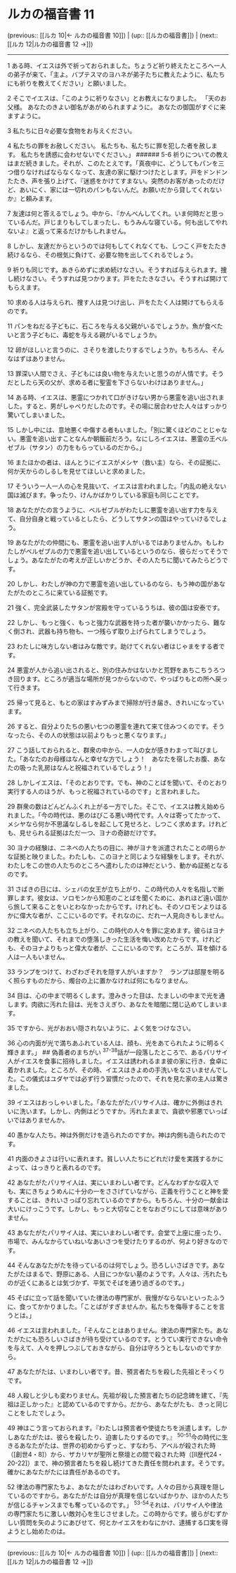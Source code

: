 # ルカの福音書 11

(previous:: [[ルカ 10|← ルカの福音書 10]]) | (up:: [[ルカの福音書]]) | (next:: [[ルカ 12|ルカの福音書 12 →]])

***


1 ある時、イエスは外で祈っておられました。ちょうど祈り終えたところへ一人の弟子が来て、「主よ。バプテスマのヨハネが弟子たちに教えたように、私たちにも祈りを教えてください」と願いました。 

2 そこでイエスは、「このように祈りなさい」とお教えになりました。 「天のお父様。 あなたのきよい御名があがめられますように。 あなたの御国がすぐに来ますように。 

3 私たちに日々必要な食物をお与えください。 

4 私たちの罪をお赦しください。 私たちも、私たちに罪を犯した者を赦します。 私たちを誘惑に会わせないでください。」 ###### 5-6 祈りについての教えはまだ続きました。それが、このたとえです。「真夜中に、どうしてもパンを三つ借りなければならなくなって、友達の家に駆けつけたとします。戸をドンドンたたき、声を張り上げて、『迷惑をかけてすまない。突然のお客があったのだけど、あいにく、家には一切れのパンもないんだ。お願いだから貸してくれないか』と頼みます。 

7 友達は何と答えるでしょう。中から、『かんべんしてくれ。いま何時だと思っているんだ。戸じまりもしてしまったし、もうみんな寝ている。何も出してやれないよ』と返って来るだけかもしれません。 

8 しかし、友達だからというのでは何もしてくれなくても、しつこく戸をたたき続けるなら、その根気に負けて、必要な物を出してくれるでしょう。 

9 祈りも同じです。あきらめずに求め続けなさい。そうすれば与えられます。捜し続けなさい。そうすれば見つかります。戸をたたきなさい。そうすれば開けてもらえます。 

10 求める人は与えられ、捜す人は見つけ出し、戸をたたく人は開けてもらえるのです。 

11 パンをねだる子どもに、石ころを与える父親がいるでしょうか。魚が食べたいと言う子どもに、毒蛇を与える親がいるでしょうか。 

12 卵がほしいと言うのに、さそりを渡したりするでしょうか。もちろん、そんなはずはありません。 

13 罪深い人間でさえ、子どもには良い物を与えたいと思うのが人情です。そうだとしたら天の父が、求める者に聖霊を下さらないわけはありません。」 

14 ある時、イエスは、悪霊につかれて口がきけない男から悪霊を追い出されました。すると、男がしゃべりだしたのです。その場に居合わせた人々はすっかり驚いてしまいました。 

15 しかし中には、意地悪く中傷する者もいました。「別に驚くほどのことじゃない。悪霊を追い出すことなんか朝飯前だろう。なにしろイエスは、悪霊の王ベルゼブル（サタン）の力をもらっているのだから。」 

16 またほかの者は、ほんとうにイエスがメシヤ（救い主）なら、その証拠に、何か天からのしるしを見せてほしいと求めました。 

17 そういう一人一人の心を見抜いて、イエスは言われました。「内乱の絶えない国は滅びます。争ったり、けんかばかりしている家庭も同じことです。 

18 あなたがたの言うように、ベルゼブルがわたしに悪霊を追い出す力を与えて、自分自身と戦っているとしたら、どうしてサタンの国はやっていけるでしょう。 

19 あなたがたの仲間にも、悪霊を追い出す人がいるではありませんか。もしわたしがベルゼブルの力で悪霊を追い出しているというのなら、彼らだってそうでしょう。あなたがたの考えが正しいかどうか、その人たちに聞いてみたらどうです。 

20 しかし、わたしが神の力で悪霊を追い出しているのなら、もう神の国があなたがたのところに来ている証拠です。 

21 強く、完全武装したサタンが宮殿を守っているうちは、彼の国は安泰です。 

22 しかし、もっと強く、もっと強力な武器を持った者が襲いかかったら、難なく倒され、武器も持ち物も、一つ残らず取り上げられてしまうでしょう。 

23 わたしに味方しない者はみな敵です。助けてくれない者はじゃまをする者です。 

24 悪霊が人から追い出されると、別の住みかはないかと荒野をあちこちうろつき回ります。ところが適当な場所が見つからないので、やっぱりもとの所へ戻って行きます。 

25 帰って見ると、もとの家はすみずみまで掃除が行き届き、きれいになっています。 

26 すると、自分よりたちの悪い七つの悪霊を連れて来て住みつくのです。そうなったら、その人の状態は以前よりもっと悪くなります。」 

27 こう話しておられると、群衆の中から、一人の女が感きわまって叫びました。「あなたのお母様はなんと幸せな方でしょう！　あなたを宿したお腹、あなたの吸った乳房はなんと祝福されているでしょう！」 

28 しかしイエスは、「そのとおりです。でも、神のことばを聞いて、そのとおり実行する人のほうが、もっと祝福されているのです」と言われました。 

29 群衆の数はどんどんふくれ上がる一方でした。そこで、イエスは教え始められました。「今の時代は、悪のはびこる悪い時代です。人々は寄ってたかって、メシヤなら何か不思議なしるしを起こして見せろと、しつこく求めます。けれども、見せられる証拠はただ一つ、ヨナの奇跡だけです。 

30 ヨナの経験は、ニネベの人たちの目に、神がヨナを派遣されたことの明らかな証拠と映りました。わたしも、このヨナと同じような経験をします。それが、わたしをこの世の人たちのところへ遣わしたのは神だという、動かぬ証拠となるのです。 

31 さばきの日には、シェバの女王が立ち上がり、この時代の人々を名指しで断罪します。彼女は、ソロモンから知恵のことばを聞くために、あれほど遠い国から旅して来ることをいとわなかったからです。けれども、そのソロモンよりはるかに偉大な者が、ここにいるのです。それなのに、だれ一人見向きもしません。 

32 ニネベの人たちも立ち上がり、この時代の人々を罪に定めます。彼らはヨナの教えを聞いて、それまでの堕落しきった生活を悔い改めたからです。けれども、そのヨナよりもっと偉大な者が、ここにいるのです。ところが、耳を傾ける人は一人もいません。 

33 ランプをつけて、わざわざそれを隠す人がいますか？　ランプは部屋を明るく照らすものだから、燭台の上に置かなければ何にもなりません。 

34 目は、心の中まで明るくします。澄みきった目は、たましいの中まで光を通します。肉欲に汚れた目は、光をさえぎり、あなたを暗闇に閉じ込めてしまいます。 

35 ですから、光がおおい隠されないように、よく気をつけなさい。 

36 心の内面が光で満ちあふれている人は、顔も、光をあてられたように明るく輝きます。」 ## 偽善者のまちがい <sup class="versenum">37-38</sup>話が一段落したところで、あるパリサイ人がイエスを食事に招待しました。イエスは誘われるまま彼の家に行き、食卓に着かれました。ところが、その時、イエスはきよめの手洗いをなさいませんでした。この儀式はユダヤでは必ず行う習慣だったので、それを見た家の主人は驚きました。 

39 イエスはおっしゃいました。「あなたがたパリサイ人は、確かに外側はきれいに洗います。しかし、内側はどうですか。汚れたままで、貪欲や邪悪でいっぱいではありませんか。 

40 愚かな人たち。神は外側だけを造られたのですか。神は内側も造られたのです。 

41 内面のきよさは行いに表れます。貧しい人たちにどれだけ愛を実践するかによって、はっきりと表れるのです。 

42 あなたがたパリサイ人は、実にいまわしい者です。どんなわずかな収入でも、実にきちょうめんに十分の一をささげていながら、正義を行うことと神を愛することは、きれいさっぱり忘れているのですから。もちろん、十分の一献金は大いにけっこうです。しかし、もっと大切なことをなおざりにしては意味がありません。 

43 あなたがたパリサイ人は、実にいまわしい者です。会堂で上座に座ったり、市場で、みんなからていねいなあいさつを受けたりするのが、何より好きなのです。 

44 そんなあなたがたを待っているのは何でしょう。恐ろしいさばきです。あなたがたはまるで、野原にある、人目につかない墓のようです。人々は、汚れたものが近くにあるとは気づかず、平気でそばを通り過ぎるのです。」 

45 そばに立って話を聞いていた律法の専門家が、我慢がならないといったふうに、食ってかかりました。「ことばがすぎませんか。私たちを侮辱することを言うとは。」 

46 イエスは言われました。「そんなことはありません。律法の専門家たち。あなたがたにも恐ろしいさばきが待ち受けているのです。とうてい実行できない命令を与えて、人々を押しつぶしておきながら、自分は守ろうともしないのですから。 

47 あなたがたは、いまわしい者です。昔、預言者たちを殺した先祖とそっくりです。 

48 人殺しと少しも変わりません。先祖が殺した預言者たちの記念碑を建て、『先祖は正しかった』と認めているのですから。だから、あなたがたも、きっと同じことをしたでしょう。 

49 神はこう言っておられます。『わたしは預言者や使徒たちを派遣します。しかしあなたがたは、彼らを殺したり、迫害したりするのです。』 <sup class="versenum">50-51</sup>今の時代に生きるあなたがたは、世界の初めからずっと、すなわち、アベルが殺された時（[創世4・8]）から、ザカリヤが聖所と祭壇との間で殺された時（[Ⅱ歴代24・20-22]）まで、神の預言者たちを殺し続けてきた責任を問われます。そうです。確かにあなたがたには責任があるのです。 

52 律法の専門家たちよ、あなたがたはわざわいです。人々の目から真理を隠しているのですから。あなたがたは自分が真理を信じないばかりか、ほかの人たちが信じるチャンスまでも奪っているのです。」 <sup class="versenum">53-54</sup>それは、パリサイ人や律法の専門家たちに激しい敵対心を生じさせました。この時からです。彼らがむずかしい質問を矢のようにあびせて、何とかイエスをわなにかけ、逮捕する口実を得ようとし始めたのは。

***

(previous:: [[ルカ 10|← ルカの福音書 10]]) | (up:: [[ルカの福音書]]) | (next:: [[ルカ 12|ルカの福音書 12 →]])
